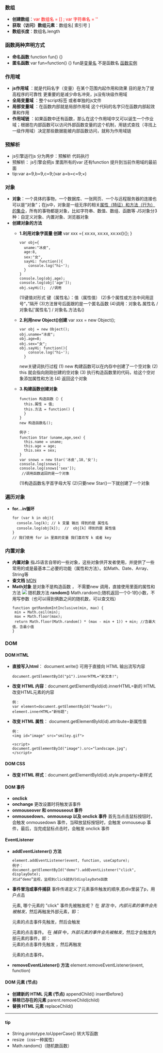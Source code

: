 ### 数组
* **创建数组**：<font color=red>var 数组名 = [] ;  var 字符串名 = ''</font>
* **获取（访问）数组元素**：数组名[ 索引号 ]
* **数组长度**：数组名.length
### 函数两种声明方式
* **命名函数** function fun() {}
* **匿名函数** var fun=function() {}
  fun是<u>变量名</u> 不是函数名
  [函数实例](函数.html)
### 作用域
* **js作用域** ：就是代码名字（变量）在某个范围内起作用和效果 目的是为了提高程序的可靠性 更重要的是减少命名冲突，js没有块级作用域
* **全局变量域** ：整个script标签 或者单独的js文件
* **局部变量域** ：在函数内部就是局部作用域 这个代码的名字只在函数内部起效果和作用
* **作用域链** ：如果函数中还有函数，那么在这个作用域中又可以诞生一个作业域；根据在内部函数可以访问外部函数变量的这个机制，用链式查找（寻找上一级作用域）决定那些数据能被内部函数访问，就称为作用域链
### 预解析
* js引擎运行js 分为两步：预解析 代码执行
* 预解析： js引擎会把js 里面所有的var 还有function 提升到当前作用域的最前面
* tip:var a=9,b=9,c=9;(var a=b=c=9;×)
### 对象
* **对象**：一个具体的事物，一个数据库、一张网页、一个与远程服务器的连接也可以是“对象”；在js中，对象是一组无序的相关<u>属性（特征）和方法（行为）的集合</u>，所有的事物都是对象，比如字符串、数值、数组、函数等
JS对象分3种：自定义对象、内置对象、浏览器对象
* **创建对象的方法**
  * **1.利用对象字面量 创建**
    var xxx ={ xx:xx, xx:xx, xx:xx(){}; }

    ```
    var obj={
      uname:"冰皮",
      age:8,
      sex:"女",
      sayHi: function(){
        console.log("hi~');
      }
    }
    console.log(obj.age);
    console.log(obj['age']);
    obj.sayHi();  //调用
    ``` 
    (1)键值对形式 键（属性名）：值（属性值）
    (2)多个属性或方法中间用逗号“，”隔开
    (3)方法冒号后面跟的是一个匿名函数
    (4)调用：对象名.属性名 / 对象名['属性名'] / 对象名.方法名()
  * **2.利用new Object()创建**
    var xxx = new Object();

    ```
    var obj = new Object();
    obj.uname="冰皮";
    obj.age=8;
    obj.sex="女";
    obj.sayHi: function(){
        console.log("hi~');
      }
    ```
    new关键词执行过程
    (1) new 构建函数可以在内存中创建了一个空对象
    (2) this 就会指向刚刚创建的空对象
    (3) 执行构造函数里的代码，给这个空对象添加属性和方法
    (4) 返回这个对象
  * **3.构建函数创建对象**
    ```
    function 构造函数（）{
      this.属性 = 值;
      this.方法 = function() {
      } 
    }
    new 构造函数名();
    ```
    ```
    例子：
    function Star（uname,age,sex）{
      this.name = uname;
      this.age = age;
      this.sex = sex;
    }
    var snows = new Star('冰皮',18,'女');
    console.log(snows);
    console.log(snows['sex']);
     //调用函数返回的是一个对象
    ```
    (1)构造函数名字首字母大写
    (2)只要new Star()一下就创建了一个对象 
### 遍历对象
  * **for...in循环**
    ``` 
    for (var k in obj){
      console.log(k); // k 变量 输出 得到的是 属性名 
      console.log(obj[k]);  //  obj[k] 得到的是 属性值
    }
    // 我们使用 for in 里面的变量 我们喜欢写 k 或者 key
    ```
### 内置对象
  * **内置对象** 指JS语言自带的一些对象，这些对象供开发者使用，并提供了一些常用的或是最基本二必要的功能（属性和方法）。如Math、Date、Array、String等
  *  **查文档** [MDN](https://developer.mozilla.org/zh-CN)
  * **Math对象** 是对象不是构造函数 ， 不需要new 调用，直接使用里面的属性和方法
     <img src='Math对象.png'>
     随机数方法 **random()** Math.random();随机返回一个0-1的小数，不用写参数（也可以得到俩数之间的随机数，可以查文档）
     ```
    function getRandomIntInclusive(min, max) {
      min = Math.ceil(min);
      max = Math.floor(max);
      return Math.floor(Math.random() * (max - min + 1)) + min; //含最大值，含最小值
    }
    ```

### DOM
  #### DOM HTML 
  * **直接写入html**： document.write() 可用于直接向 HTML 输出流写内容
    ```
    document.getElementById("p1").innerHTML="新文本!";
    ```
  * **改变 HTML 内容**：document.getElementById(id).innerHTML=新的 HTML   改变HTML元素的内容
    ```
    例：
    var element=document.getElementById("header");
    element.innerHTML="新标题";
    ```
  * **改变 HTML 属性**：
  document.getElementById(id).attribute=新属性值
    ```
    例：
    <img id="image" src="smiley.gif">

    <script>
    document.getElementById("image").src="landscape.jpg";
    </script>
    ```
  #### DOM CSS
  * **改变 HTML 样式**：document.getElementById(id).style.property=新样式
  #### DOM 事件
  * **onclick**
  * **onchange** 更改设置时将触发该事件
  * **onmouseover 和 onmouseout 事件**
  * **onmousedown、onmouseup 以及 onclick 事件** 首先当点击鼠标按钮时，会触发 onmousedown 事件，当释放鼠标按钮时，会触发 onmouseup 事件，最后，当完成鼠标点击时，会触发 onclick 事件
  #### **EventListener** 
  * **addEventListener() 方法**
    ```
    element.addEventListener(event, function, useCapture);
    例子：
    document.getElementById("demo").addEventListener("click", displayDate);
    对id“demo”监视，监视到click就执行displayDate函数
    ```
  * **事件冒泡或事件捕获** 
  事件传递定义了元素事件触发的顺序,若div里装了p，用户点击 <p> 元素, 哪个元素的 "click" 事件先被触发呢？
  在 *冒泡* 中，*内部元素的事件会先被触发*，然后再触发外部元素，即： <p> 元素的点击事件先触发，然后会触发 <div> 元素的点击事件。
  在 *捕获* 中，*外部元素的事件会先被触发*，然后才会触发内部元素的事件，即： <div> 元素的点击事件先触发 ，然后再触发 <p> 元素的点击事件。

  * **removeEventListener() 方法** 
  element.removeEventListener(event, function)
#### DOM 元素 (节点)
  * **创建新的 HTML 元素 (节点)** 
  appendChild()   insertBefore()
  * **移除已存在的元素**
  parent.removeChild(child)
  * **替换 HTML 元素**
  replaceChild()
  --------
  #### tip
  * String.prototype.toUpperCase() 转大写函数
  * resize（css一种属性）
  * Math.random()（随机数函数）
  
